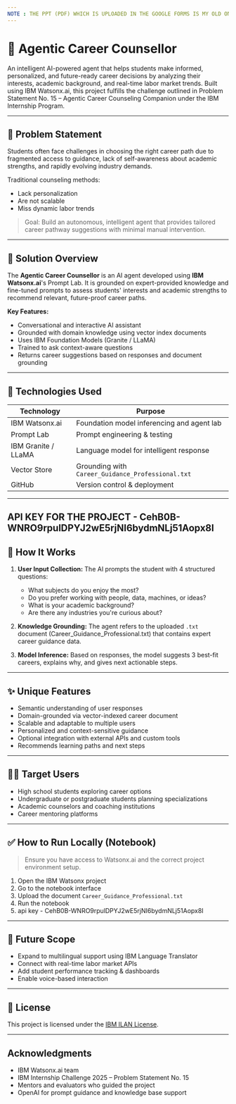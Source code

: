 ```yaml
---
NOTE : THE PPT (PDF) WHICH IS UPLOADED IN THE GOOGLE FORMS IS MY OLD ONE THE PPT WHICH I ULOADED HERE IS UPDATED ONE AND THIS THE FINAL PROJECT. KINDLY GO THROUGH THIS PDF ATTACHED IN THE REPO 
---
```

# 🧠 Agentic Career Counsellor

An intelligent AI-powered agent that helps students make informed, personalized, and future-ready career decisions by analyzing their interests, academic background, and real-time labor market trends. Built using IBM Watsonx.ai, this project fulfills the challenge outlined in Problem Statement No. 15 – Agentic Career Counseling Companion under the IBM Internship Program.

---

## 📌 Problem Statement

Students often face challenges in choosing the right career path due to fragmented access to guidance, lack of self-awareness about academic strengths, and rapidly evolving industry demands.

Traditional counseling methods:
- Lack personalization  
- Are not scalable  
- Miss dynamic labor trends  

> Goal: Build an autonomous, intelligent agent that provides tailored career pathway suggestions with minimal manual intervention.

---

## 🚀 Solution Overview

The **Agentic Career Counsellor** is an AI agent developed using **IBM Watsonx.ai**'s Prompt Lab. It is grounded on expert-provided knowledge and fine-tuned prompts to assess students' interests and academic strengths to recommend relevant, future-proof career paths.

**Key Features:**
- Conversational and interactive AI assistant
- Grounded with domain knowledge using vector index documents
- Uses IBM Foundation Models (Granite / LLaMA)
- Trained to ask context-aware questions
- Returns career suggestions based on responses and document grounding

---

## 🧰 Technologies Used

| Technology           | Purpose                                  |
|----------------------|------------------------------------------|
| IBM Watsonx.ai       | Foundation model inferencing and agent lab |
| Prompt Lab           | Prompt engineering & testing             |
| IBM Granite / LLaMA  | Language model for intelligent response  |
| Vector Store         | Grounding with `Career_Guidance_Professional.txt` |
| GitHub               | Version control & deployment             |


---
API KEY FOR THE PROJECT - CehB0B-WNRO9rpulDPYJ2wE5rjNI6bydmNLj51Aopx8I
---
## 🧠 How It Works

1. **User Input Collection:** The AI prompts the student with 4 structured questions:
   - What subjects do you enjoy the most?
   - Do you prefer working with people, data, machines, or ideas?
   - What is your academic background?
   - Are there any industries you're curious about?

2. **Knowledge Grounding:** The agent refers to the uploaded `.txt` document (Career_Guidance_Professional.txt) that contains expert career guidance data.

3. **Model Inference:** Based on responses, the model suggests 3 best-fit careers, explains why, and gives next actionable steps.


---

## ✨ Unique Features

- Semantic understanding of user responses
- Domain-grounded via vector-indexed career document
- Scalable and adaptable to multiple users
- Personalized and context-sensitive guidance
- Optional integration with external APIs and custom tools
- Recommends learning paths and next steps

---

## 👨‍🎓 Target Users

- High school students exploring career options
- Undergraduate or postgraduate students planning specializations
- Academic counselors and coaching institutions
- Career mentoring platforms

---

## ✅ How to Run Locally (Notebook)

> Ensure you have access to Watsonx.ai and the correct project environment setup.

1. Open the IBM Watsonx project
2. Go to the notebook interface
4. Upload the document `Career_Guidance_Professional.txt`
5. Run the notebook 
6. api key - CehB0B-WNRO9rpulDPYJ2wE5rjNI6bydmNLj51Aopx8I
---

## 🧩 Future Scope

- Expand to multilingual support using IBM Language Translator
- Connect with real-time labor market APIs
- Add student performance tracking & dashboards
- Enable voice-based interaction

---

## 📄 License

This project is licensed under the [IBM ILAN License](https://www.ibm.com/legal/licenses).

---

## Acknowledgments

- IBM Watsonx.ai team
- IBM Internship Challenge 2025 – Problem Statement No. 15
- Mentors and evaluators who guided the project
- OpenAI for prompt guidance and knowledge base support
